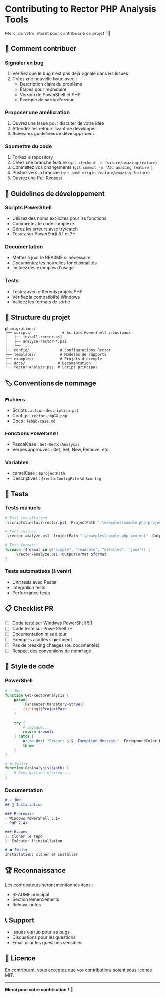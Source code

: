 # Contributing to Rector PHP Analysis Tools

Merci de votre intérêt pour contribuer à ce projet ! 🎉

## 🚀 Comment contribuer

### Signaler un bug
1. Vérifiez que le bug n'est pas déjà signalé dans les Issues
2. Créez une nouvelle Issue avec :
   - Description claire du problème
   - Étapes pour reproduire
   - Version de PowerShell et PHP
   - Exemple de sortie d'erreur

### Proposer une amélioration
1. Ouvrez une Issue pour discuter de votre idée
2. Attendez les retours avant de développer
3. Suivez les guidelines de développement

### Soumettre du code
1. Forkez le repository
2. Créez une branche feature (`git checkout -b feature/amazing-feature`)
3. Committez vos changements (`git commit -m 'Add amazing feature'`)
4. Pushez vers la branche (`git push origin feature/amazing-feature`)
5. Ouvrez une Pull Request

## 📝 Guidelines de développement

### Scripts PowerShell
- Utilisez des noms explicites pour les fonctions
- Commentez le code complexe
- Gérez les erreurs avec try/catch
- Testez sur PowerShell 5.1 et 7+

### Documentation
- Mettez à jour le README si nécessaire
- Documentez les nouvelles fonctionnalités
- Incluez des exemples d'usage

### Tests
- Testez avec différents projets PHP
- Vérifiez la compatibilité Windows
- Validez les formats de sortie

## 🔧 Structure du projet

```
phpmigrations/
├── scripts/              # Scripts PowerShell principaux
│   ├── install-rector.ps1
│   ├── analyze-rector-*.ps1
│   └── ...
├── config/              # Configurations Rector
├── templates/           # Modèles de rapports
├── examples/            # Projets d'exemple
├── docs/               # Documentation
└── rector-analyze.ps1  # Script principal
```

## 🏷️ Conventions de nommage

### Fichiers
- Scripts : `action-description.ps1`
- Configs : `rector-phpXX.php`
- Docs : `kebab-case.md`

### Fonctions PowerShell
- PascalCase : `Get-RectorAnalysis`
- Verbes approuvés : Get, Set, New, Remove, etc.

### Variables
- camelCase : `$projectPath`
- Descriptives : `$rectorConfigFile` vs `$config`

## 🧪 Tests

### Tests manuels
```powershell
# Test installation
.\scripts\install-rector.ps1 -ProjectPath ".\examples\sample-php-project"

# Test analyse
.\rector-analyze.ps1 -ProjectPath ".\examples\sample-php-project" -OutputFormat readable

# Test formats
foreach ($format in @("simple", "readable", "detailed", "json")) {
    .\rector-analyze.ps1 -OutputFormat $format
}
```

### Tests automatisés (à venir)
- Unit tests avec Pester
- Integration tests
- Performance tests

## 📋 Checklist PR

- [ ] Code testé sur Windows PowerShell 5.1
- [ ] Code testé sur PowerShell 7+
- [ ] Documentation mise à jour
- [ ] Exemples ajoutés si pertinent
- [ ] Pas de breaking changes (ou documentés)
- [ ] Respect des conventions de nommage

## 🎨 Style de code

### PowerShell
```powershell
# ✅ Bon
function Get-RectorAnalysis {
    param(
        [Parameter(Mandatory=$true)]
        [string]$ProjectPath
    )
    
    try {
        # Logique...
        return $result
    } catch {
        Write-Host "Erreur: $($_.Exception.Message)" -ForegroundColor Red
        throw
    }
}

# ❌ Éviter
function GetAnalysis($path) {
    # Sans gestion d'erreur...
}
```

### Documentation
```markdown
# ✅ Bon
## 🔧 Installation

### Prérequis
- Windows PowerShell 5.1+
- PHP 7.4+

### Étapes
1. Cloner le repo
2. Exécuter l'installation

# ❌ Éviter
Installation: cloner et installer
```

## 🏆 Reconnaissance

Les contributeurs seront mentionnés dans :
- README principal
- Section remerciements
- Release notes

## 📞 Support

- Issues GitHub pour les bugs
- Discussions pour les questions
- Email pour les questions sensibles

## 📄 Licence

En contribuant, vous acceptez que vos contributions soient sous licence MIT.

---

**Merci pour votre contribution ! 🙏**
